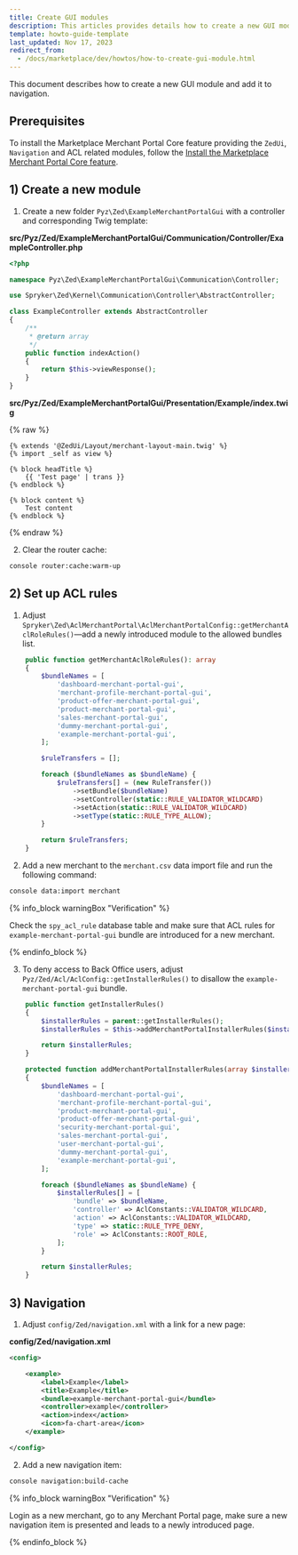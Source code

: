 ```yaml
---
title: Create GUI modules
description: This articles provides details how to create a new GUI module
template: howto-guide-template
last_updated: Nov 17, 2023
redirect_from:
  - /docs/marketplace/dev/howtos/how-to-create-gui-module.html
---
```


This document describes how to create a new GUI module and add it to navigation.

## Prerequisites

To install the Marketplace Merchant Portal Core feature providing the `ZedUi`, `Navigation` and ACL related modules, follow the [Install the Marketplace Merchant Portal Core feature](/docs/pbc/all/merchant-management/{{page.version}}/marketplace/install-and-upgrade/install-features/install-the-marketplace-merchant-portal-core-feature.html).

## 1) Create a new module

1. Create a new folder `Pyz\Zed\ExampleMerchantPortalGui` with a controller and corresponding Twig template:

**src/Pyz/Zed/ExampleMerchantPortalGui/Communication/Controller/ExampleController.php**

```php
<?php

namespace Pyz\Zed\ExampleMerchantPortalGui\Communication\Controller;

use Spryker\Zed\Kernel\Communication\Controller\AbstractController;

class ExampleController extends AbstractController
{
    /**
     * @return array
     */
    public function indexAction()
    {
        return $this->viewResponse();
    }
}
```

**src/Pyz/Zed/ExampleMerchantPortalGui/Presentation/Example/index.twig**

{% raw %}

```twig
{% extends '@ZedUi/Layout/merchant-layout-main.twig' %}
{% import _self as view %}

{% block headTitle %}
    {{ 'Test page' | trans }}
{% endblock %}

{% block content %}
    Test content
{% endblock %}

```

{% endraw %}

2. Clear the router cache:

```bash
console router:cache:warm-up
```

## 2) Set up ACL rules

1. Adjust `Spryker\Zed\AclMerchantPortal\AclMerchantPortalConfig::getMerchantAclRoleRules()`—add a newly introduced module to the allowed bundles list.

```php
    public function getMerchantAclRoleRules(): array
    {
        $bundleNames = [
            'dashboard-merchant-portal-gui',
            'merchant-profile-merchant-portal-gui',
            'product-offer-merchant-portal-gui',
            'product-merchant-portal-gui',
            'sales-merchant-portal-gui',
            'dummy-merchant-portal-gui',
            'example-merchant-portal-gui',
        ];

        $ruleTransfers = [];

        foreach ($bundleNames as $bundleName) {
            $ruleTransfers[] = (new RuleTransfer())
                ->setBundle($bundleName)
                ->setController(static::RULE_VALIDATOR_WILDCARD)
                ->setAction(static::RULE_VALIDATOR_WILDCARD)
                ->setType(static::RULE_TYPE_ALLOW);
        }

        return $ruleTransfers;
    }
```

2. Add a new merchant to the `merchant.csv` data import file and run the following command:

```bash
console data:import merchant
```

{% info_block warningBox "Verification" %}

Check the `spy_acl_rule` database table and make sure that ACL rules for `example-merchant-portal-gui` bundle are introduced for a new merchant.

{% endinfo_block %}

3. To deny access to Back Office users, adjust `Pyz/Zed/Acl/AclConfig::getInstallerRules()` to disallow the `example-merchant-portal-gui` bundle.

```php
    public function getInstallerRules()
    {
        $installerRules = parent::getInstallerRules();
        $installerRules = $this->addMerchantPortalInstallerRules($installerRules);

        return $installerRules;
    }

    protected function addMerchantPortalInstallerRules(array $installerRules): array
    {
        $bundleNames = [
            'dashboard-merchant-portal-gui',
            'merchant-profile-merchant-portal-gui',
            'product-merchant-portal-gui',
            'product-offer-merchant-portal-gui',
            'security-merchant-portal-gui',
            'sales-merchant-portal-gui',
            'user-merchant-portal-gui',
            'dummy-merchant-portal-gui',
            'example-merchant-portal-gui',
        ];

        foreach ($bundleNames as $bundleName) {
            $installerRules[] = [
                'bundle' => $bundleName,
                'controller' => AclConstants::VALIDATOR_WILDCARD,
                'action' => AclConstants::VALIDATOR_WILDCARD,
                'type' => static::RULE_TYPE_DENY,
                'role' => AclConstants::ROOT_ROLE,
            ];
        }

        return $installerRules;
    }
```

## 3) Navigation

1. Adjust `config/Zed/navigation.xml` with a link for a new page:

**config/Zed/navigation.xml**

```xml
<config>

    <example>
        <label>Example</label>
        <title>Example</title>
        <bundle>example-merchant-portal-gui</bundle>
        <controller>example</controller>
        <action>index</action>
        <icon>fa-chart-area</icon>
    </example>

</config>
```

2. Add a new navigation item:

```bash
console navigation:build-cache
```

{% info_block warningBox "Verification" %}

Login as a new merchant, go to any Merchant Portal page, make sure a new navigation item is presented and leads to a newly introduced page.

{% endinfo_block %}
